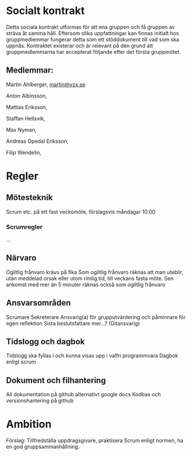 # Socialt kontrakt

Detta sociala kontrakt utformas för att ena gruppen och få gruppen av sträva åt samma håll. Eftersom olika uppfattningar kan finnas initialt hos gruppmedlemmar fungerar detta som ett stöddokument till vad som ska uppnås. Kontraktet existerar och är relevant på den grund att gruppmedlemmarna har accepterat följande efter det första gruppmötet.

## Medlemmar:

Martin Ahlberger, martin@yzx.se

Anton Albinsson, 

Mattias Eriksson, 

Staffan Hellsvik, 

Max Nyman, 

Andreas Opedal Eriksson, 

Filip Wendelin, 

# Regler

## Mötesteknik
Scrum etc. på ett fast veckomöte, förslagsvis måndagar 10:00

### Scrumregler
...

## Närvaro
Ogiltlig frånvaro krävs på fika
Som ogiltlig frånvaro räknas att man uteblir, utan meddelad orsak eller utom rimlig tid, till veckans fasta möte.
Sen ankomst med mer än 5 minuter räknas också som ogiltlig frånvaro

## Ansvarsområden
Scrumare
Sekreterare
Ansvarig(a) för grupputvärdering och påminnare för egen reflektion
Sista beslutsfattare
mer...? (Gitansvarig)

## Tidslogg och dagbok
Tidslogg ska fyllas i och kunna visas upp i valfri programmvara
Dagbok enligt scrum

## Dokument och filhantering
All dokumentation på github alternativt google docs
Kodbas och versionshantering på github

# Ambition
Förslag: Tillfredställa uppdragsgivare, praktisera Scrum enligt normen, ha en god gruppsammanhållning.
